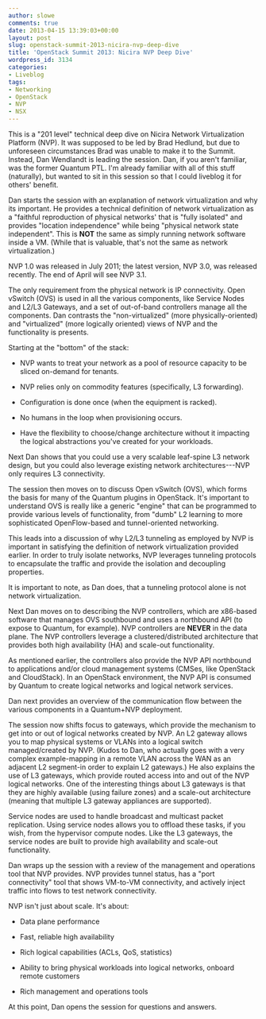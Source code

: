 ```yaml
---
author: slowe
comments: true
date: 2013-04-15 13:39:03+00:00
layout: post
slug: openstack-summit-2013-nicira-nvp-deep-dive
title: 'OpenStack Summit 2013: Nicira NVP Deep Dive'
wordpress_id: 3134
categories:
- Liveblog
tags:
- Networking
- OpenStack
- NVP
- NSX
---
```


This is a "201 level" technical deep dive on Nicira Network Virtualization Platform (NVP). It was supposed to be led by Brad Hedlund, but due to unforeseen circumstances Brad was unable to make it to the Summit. Instead, Dan Wendlandt is leading the session. Dan, if you aren't familiar, was the former Quantum PTL. I'm already familiar with all of this stuff (naturally), but wanted to sit in this session so that I could liveblog it for others' benefit.

Dan starts the session with an explanation of network virtualization and why its important. He provides a technical definition of network virtualization as a "faithful reproduction of physical networks' that is "fully isolated" and provides "location independence" while being "physical network state independent". This is **NOT** the same as simply running network software inside a VM. (While that is valuable, that's not the same as network virtualization.)

NVP 1.0 was released in July 2011; the latest version, NVP 3.0, was released recently. The end of April will see NVP 3.1.

The only requirement from the physical network is IP connectivity. Open vSwitch (OVS) is used in all the various components, like Service Nodes and L2/L3 Gateways, and a set of out-of-band controllers manage all the components. Dan contrasts the "non-virtualized" (more physically-oriented) and "virtualized" (more logically oriented) views of NVP and the functionality is presents.

Starting at the "bottom" of the stack:

* NVP wants to treat your network as a pool of resource capacity to be sliced on-demand for tenants.

* NVP relies only on commodity features (specifically, L3 forwarding).

* Configuration is done once (when the equipment is racked).

* No humans in the loop when provisioning occurs.

* Have the flexibility to choose/change architecture without it impacting the logical abstractions you've created for your workloads.

Next Dan shows that you could use a very scalable leaf-spine L3 network design, but you could also leverage existing network architectures---NVP only requires L3 connectivity.

The session then moves on to discuss Open vSwitch (OVS), which forms the basis for many of the Quantum plugins in OpenStack. It's important to understand OVS is really like a generic "engine" that can be programmed to provide various levels of functionality, from "dumb" L2 learning to more sophisticated OpenFlow-based and tunnel-oriented networking.

This leads into a discussion of why L2/L3 tunneling as employed by NVP is important in satisfying the definition of network virtualization provided earlier. In order to truly isolate networks, NVP leverages tunneling protocols to encapsulate the traffic and provide the isolation and decoupling properties.

It is important to note, as Dan does, that a tunneling protocol alone is not network virtualization.

Next Dan moves on to describing the NVP controllers, which are x86-based software that manages OVS southbound and uses a northbound API (to expose to Quantum, for example). NVP controllers are **NEVER** in the data plane. The NVP controllers leverage a clustered/distributed architecture that provides both high availability (HA) and scale-out functionality.

As mentioned earlier, the controllers also provide the NVP API northbound to applications and/or cloud management systems (CMSes, like OpenStack and CloudStack). In an OpenStack environment, the NVP API is consumed by Quantum to create logical networks and logical network services.

Dan next provides an overview of the communication flow between the various components in a Quantum+NVP deployment.

The session now shifts focus to gateways, which provide the mechanism to get into or out of logical networks created by NVP. An L2 gateway allows you to map physical systems or VLANs into a logical switch managed/created by NVP. (Kudos to Dan, who actually goes with a very complex example-mapping in a remote VLAN across the WAN as an adjacent L2 segment-in order to explain L2 gateways.) He also explains the use of L3 gateways, which provide routed access into and out of the NVP logical networks. One of the interesting things about L3 gateways is that they are highly available (using failure zones) and a scale-out architecture (meaning that multiple L3 gateway appliances are supported).

Service nodes are used to handle broadcast and multicast packet replication. Using service nodes allows you to offload these tasks, if you wish, from the hypervisor compute nodes. Like the L3 gateways, the service nodes are built to provide high availability and scale-out functionality.

Dan wraps up the session with a review of the management and operations tool that NVP provides. NVP provides tunnel status, has a "port connectivity" tool that shows VM-to-VM connectivity, and actively inject traffic into flows to test network connectivity.

NVP isn't just about scale. It's about:

* Data plane performance

* Fast, reliable high availability

* Rich logical capabilities (ACLs, QoS, statistics)

* Ability to bring physical workloads into logical networks, onboard remote customers

* Rich management and operations tools

At this point, Dan opens the session for questions and answers.
